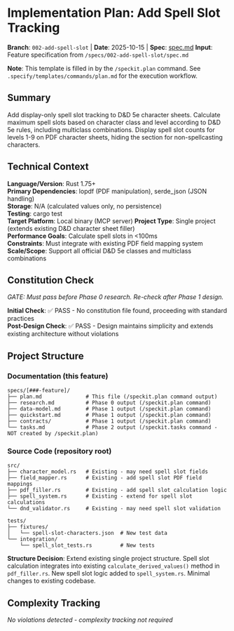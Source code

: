# Implementation Plan: Add Spell Slot Tracking

**Branch**: `002-add-spell-slot` | **Date**: 2025-10-15 | **Spec**: [spec.md](spec.md)
**Input**: Feature specification from `/specs/002-add-spell-slot/spec.md`

**Note**: This template is filled in by the `/speckit.plan` command. See `.specify/templates/commands/plan.md` for the execution workflow.

## Summary

Add display-only spell slot tracking to D&D 5e character sheets. Calculate maximum spell slots based on character class and level according to D&D 5e rules, including multiclass combinations. Display spell slot counts for levels 1-9 on PDF character sheets, hiding the section for non-spellcasting characters.

## Technical Context

**Language/Version**: Rust 1.75+  
**Primary Dependencies**: lopdf (PDF manipulation), serde_json (JSON handling)  
**Storage**: N/A (calculated values only, no persistence)  
**Testing**: cargo test  
**Target Platform**: Local binary (MCP server)
**Project Type**: Single project (extends existing D&D character sheet filler)  
**Performance Goals**: Calculate spell slots in <100ms  
**Constraints**: Must integrate with existing PDF field mapping system  
**Scale/Scope**: Support all official D&D 5e classes and multiclass combinations

## Constitution Check

*GATE: Must pass before Phase 0 research. Re-check after Phase 1 design.*

**Initial Check**: ✅ PASS - No constitution file found, proceeding with standard practices  
**Post-Design Check**: ✅ PASS - Design maintains simplicity and extends existing architecture without violations

## Project Structure

### Documentation (this feature)

```
specs/[###-feature]/
├── plan.md              # This file (/speckit.plan command output)
├── research.md          # Phase 0 output (/speckit.plan command)
├── data-model.md        # Phase 1 output (/speckit.plan command)
├── quickstart.md        # Phase 1 output (/speckit.plan command)
├── contracts/           # Phase 1 output (/speckit.plan command)
└── tasks.md             # Phase 2 output (/speckit.tasks command - NOT created by /speckit.plan)
```

### Source Code (repository root)

```
src/
├── character_model.rs   # Existing - may need spell slot fields
├── field_mapper.rs      # Existing - add spell slot PDF field mappings
├── pdf_filler.rs        # Existing - add spell slot calculation logic
├── spell_system.rs      # Existing - extend for spell slot calculations
└── dnd_validator.rs     # Existing - may need spell slot validation

tests/
├── fixtures/
│   └── spell-slot-characters.json  # New test data
└── integration/
    └── spell_slot_tests.rs         # New tests
```

**Structure Decision**: Extend existing single project structure. Spell slot calculation integrates into existing `calculate_derived_values()` method in `pdf_filler.rs`. New spell slot logic added to `spell_system.rs`. Minimal changes to existing codebase.

## Complexity Tracking

*No violations detected - complexity tracking not required*
